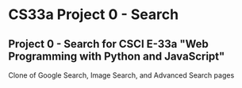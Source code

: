 # CS33a Project 0 - Search
## Project 0 - Search for CSCI E-33a "Web Programming with Python and JavaScript"
Clone of Google Search, Image Search, and Advanced Search pages
